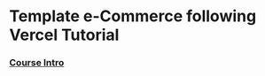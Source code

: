 # Template e-Commerce following Vercel Tutorial

### [Course Intro]('https://vercel.com/docs/beginner-sveltekit')